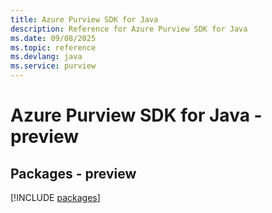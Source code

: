 ```yaml
---
title: Azure Purview SDK for Java
description: Reference for Azure Purview SDK for Java
ms.date: 09/08/2025
ms.topic: reference
ms.devlang: java
ms.service: purview
---
```

# Azure Purview SDK for Java - preview
## Packages - preview
[!INCLUDE [packages](purview-index.md)]